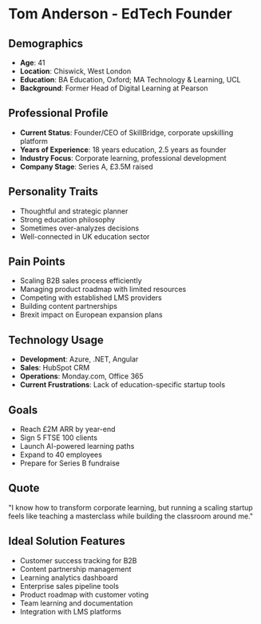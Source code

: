 # Tom Anderson - EdTech Founder

## Demographics
- **Age**: 41
- **Location**: Chiswick, West London
- **Education**: BA Education, Oxford; MA Technology & Learning, UCL
- **Background**: Former Head of Digital Learning at Pearson

## Professional Profile
- **Current Status**: Founder/CEO of SkillBridge, corporate upskilling platform
- **Years of Experience**: 18 years education, 2.5 years as founder
- **Industry Focus**: Corporate learning, professional development
- **Company Stage**: Series A, £3.5M raised

## Personality Traits
- Thoughtful and strategic planner
- Strong education philosophy
- Sometimes over-analyzes decisions
- Well-connected in UK education sector

## Pain Points
- Scaling B2B sales process efficiently
- Managing product roadmap with limited resources
- Competing with established LMS providers
- Building content partnerships
- Brexit impact on European expansion plans

## Technology Usage
- **Development**: Azure, .NET, Angular
- **Sales**: HubSpot CRM
- **Operations**: Monday.com, Office 365
- **Current Frustrations**: Lack of education-specific startup tools

## Goals
- Reach £2M ARR by year-end
- Sign 5 FTSE 100 clients
- Launch AI-powered learning paths
- Expand to 40 employees
- Prepare for Series B fundraise

## Quote
"I know how to transform corporate learning, but running a scaling startup feels like teaching a masterclass while building the classroom around me."

## Ideal Solution Features
- Customer success tracking for B2B
- Content partnership management
- Learning analytics dashboard
- Enterprise sales pipeline tools
- Product roadmap with customer voting
- Team learning and documentation
- Integration with LMS platforms